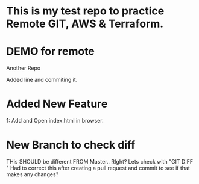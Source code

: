 # This is my test repo to practice Remote GIT, AWS & Terraform.


# DEMO for remote
Another Repo

Added line and commiting it.


# Added New Feature
1: Add and Open index.html in browser.

# New Branch to check diff
THis SHOULD be different FROM Master.. RIght? Lets check with "GIT DIFF <BRANCH NAME>"
Had to correct this after creating a pull request and commit to see if that makes any changes?
